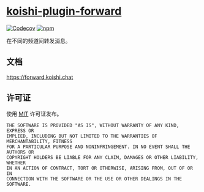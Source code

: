 # [koishi-plugin-forward](https://forward.koishi.chat)

[![Codecov](https://img.shields.io/codecov/c/forward/koishijs/koishi-plugin-forward?style=flat-square)](https://codecov.io/gh/koishijs/koishi-plugin-forward)
[![npm](https://img.shields.io/npm/v/koishi-plugin-forward?style=flat-square)](https://www.npmjs.com/package/koishi-plugin-forward)

在不同的频道间转发消息。

## 文档

<https://forward.koishi.chat>

## 许可证

使用 [MIT](./LICENSE) 许可证发布。

```
THE SOFTWARE IS PROVIDED "AS IS", WITHOUT WARRANTY OF ANY KIND, EXPRESS OR
IMPLIED, INCLUDING BUT NOT LIMITED TO THE WARRANTIES OF MERCHANTABILITY, FITNESS
FOR A PARTICULAR PURPOSE AND NONINFRINGEMENT. IN NO EVENT SHALL THE AUTHORS OR
COPYRIGHT HOLDERS BE LIABLE FOR ANY CLAIM, DAMAGES OR OTHER LIABILITY, WHETHER
IN AN ACTION OF CONTRACT, TORT OR OTHERWISE, ARISING FROM, OUT OF OR IN
CONNECTION WITH THE SOFTWARE OR THE USE OR OTHER DEALINGS IN THE SOFTWARE.
```
